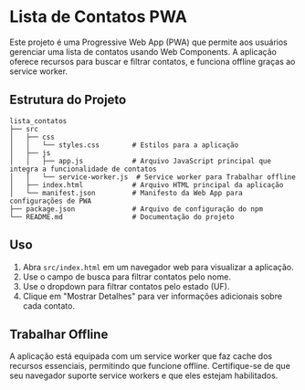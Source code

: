 # Lista de Contatos PWA

Este projeto é uma Progressive Web App (PWA) que permite aos usuários gerenciar uma lista de contatos usando Web Components. A aplicação oferece recursos para buscar e filtrar contatos, e funciona offline graças ao service worker.

## Estrutura do Projeto

```
lista_contatos
├── src
│   ├── css
│   │   └── styles.css        # Estilos para a aplicação
│   ├── js
│   │   ├── app.js            # Arquivo JavaScript principal que integra a funcionalidade de contatos
│   │   └── service-worker.js  # Service worker para Trabalhar offline
│   ├── index.html            # Arquivo HTML principal da aplicação
│   └── manifest.json         # Manifesto da Web App para configurações de PWA
├── package.json              # Arquivo de configuração do npm
└── README.md                 # Documentação do projeto
```

## Uso

1. Abra `src/index.html` em um navegador web para visualizar a aplicação.
2. Use o campo de busca para filtrar contatos pelo nome.
3. Use o dropdown para filtrar contatos pelo estado (UF).
4. Clique em "Mostrar Detalhes" para ver informações adicionais sobre cada contato.

## Trabalhar Offline

A aplicação está equipada com um service worker que faz cache dos recursos essenciais, permitindo que funcione offline. Certifique-se de que seu navegador suporte service workers e que eles estejam habilitados.